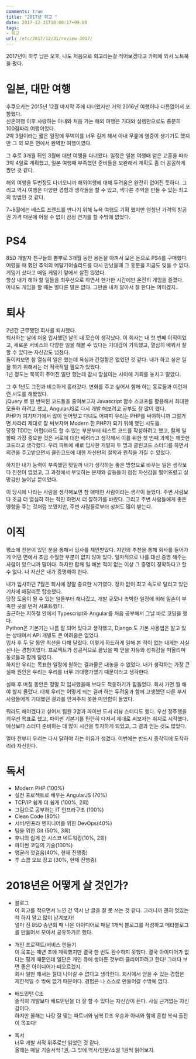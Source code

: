 ```yaml
---
comments: true
title: "2017년 회고 "
date: 2017-12-31T10:00:17+09:00
tags:
- 회고
url: /etc/2017/12/31/review-2017/
---
```


2017년이 하루 남은 오후, 나도 처음으로 회고라는걸 적어보겠다고 카페에 와서 노트북을 폈다.

# 일본, 대만 여행
후쿠오카는 2015년 12월 마지막 주에 다녀왔지만 거의 2016년 여행이나 다름없어서 포함했다.  
신혼여행 이후 사랑하는 아내와 처음 가는 해외 여행은 기대와 설렘만으로도 충분히 100점짜리 여행이었다.  
2박 3일이라는 짧은 일정에 뚜벅이를 너무 길게 해서 아내 무릎에 염증이 생기기도 했지만 그 외 모든 면에서 완벽한 여행이였다.  

그 후로 3개월 뒤인 3월에 대만 여행을 다녀왔다. 일정은 일본 여행때 얻은 교훈을 따라 3박 4일로 계획했고, 일본 여행때 부족했던 준비들을 보완해서 계획도 좀 더 꼼꼼하게 짰던 것 같다.  

해외 여행을 두번정도 다녀오니까 해외여행에 대해 두려움은 완전히 없어진 듯하다. 그리고 역시 여행은 다양한 경험과 생각들을 할 수 있고, 색다른 추억을 만들 수 있는 최고의 방법인 것 같다.  

7~8월에는 베스트 프렌드를 만나기 위해 뉴욕 여행도 기획 했지만 엄청난 가격의 항공권 가격 때문에 어쩔 수 없이 잠정 연기를 할 수밖에 없었다.  

# PS4
85D 개발자 친구들의 뽐뿌로 3개월 동안 용돈을 아껴서 모은 돈으로 PS4를 구매했다.  
어렸을 때 했던 추억의 메탈기어솔리드를 다시 만났을때 그 흥분을 지금도 잊을 수 없다.  
게임기 샀다고 매일 게임기 앞에서 살진 않았다.  
항상 내가 해야 할 일들을 최우선으로 하면서 한가한 시간에만 온전히 게임을 즐겼다.  
아내도 게임을 할 때는 별다른 말은 없다. 그만큼 내가 알아서 잘 한다는 의미겠지..  

# 퇴사
2년간 근무했던 회사를 퇴사했다.  
퇴사하는 날에 처음 입사했던 날의 내 모습이 생각났다. 이 회사는 내 첫 번째 이직이었고, 새로운 서비스와 다양한 일을 해볼 수 있다는 기대감이 가득했고, 열심히 배워서 잘 할 수 있다는 자신감도 넘쳤다.  
돌이켜보면 참 열심히 일은 했는데 욕심과 간절함은 없었던 것 같다. 내가 하고 싶은 일을 하기 위해서는 더 적극적일 필요가 있었다.  
1년 정도는 묵묵히 주어진 일만 했는데 잠시 망설이는 사이에 기회를 놓치고 말았다.  

그 후 1년도 그전과 비슷하게 흘러갔다. 변화를 주고 싶어서 함께 하는 동료들과 이런저런 시도를 해봤었다.  
jQuery 로 된 반복된 코드들을 줄여보고자 Javascript 함수 스코프를 활용해서 최대한 모듈화 하려고 했고, AngularJS로 다시 개발 해보려고 공부도 참 많이 했다.  
PHP가 여기저기에서 많이 얻어맞고 다녀도 어짜피 우리는 PHP를 써야하니까 그럴거면 차라리 제대로 잘 써보자며 Modern 한 PHP가 되기 위해 했던 시도들.  
당장 TDD는 어렵더라도 할 수 있는 부분부터 테스트 코드를 작성하려고 했고, 함께 일 할때 가장 중요한 것은 서로에 대한 배려라고 생각해서 이를 위한 첫 번째 과제는 깨끗한 코드라고 생각했다. 우리 파트에 새로 입사한 개발자 두 명과 클린코드 스터디를 하면서 의견을 주고받으면서 클린코드에 대한 자신만의 철학과 원칙을 가질 수 있었다.  

하지만 내가 능력이 부족했던 탓일까 내가 생각하는 좋은 방향으로 바꾸는 일은 생각보다 진전이 없었고, 그 과정에서 부딪히는 문제와 갈등들이 점점 자신감을 떨어뜨렸고 실망감만 늘어날 뿐이었다.  

이 당시에 나라는 사람을 생각해보면 참 애매한 사람이라는 생각이 들었다. 주변 사람보다 조금 더 열심히 하는 척만 하면서 더 잘하기를 바랐다. 그리고 주변 사람들에게 좋은 영향을 주는 것처럼 보였지만, 주변 사람들로부터 상처도 많이 받는다.  

# 이직
평소에 친분이 있던 분을 통해서 입사를 제안받았다. 지인의 추천을 통해 회사를 들어가게 어떤 면에서 조금 수월한 부분이 없지 않아 있다. 일차적으로 나를 대신 증명 해주는 사람이 있으니까 말이다. 하지만 함께 일 해본 적이 없는 이상 그 증명이 정확하다고 할 수 없다. 나 자신은 내가 증명해야 한다.  

내가 입사하던 7월은 회사에 정말 중요한 시기였다. 정차 없이 최고 속도로 달리고 있던 기차에 매달리듯 탑승했다.  
당장 도움이 될 수 있는 일들부터 해나갔고, 개발 규모나 촉박한 일정에 비해 일손이 부족한 곳을 먼저 서포트했다.  
출근하는 지하철 안에서 Typescript와 Angular를 처음 공부해서 그날 바로 코딩을 했다.  
Python은 기본기는 나름 잘 되어 있다고 생각했고, Django 도 기본 사용법은 알고 있는 상태여서 API 개발도 큰 어려움은 없었다.  
입사 후 두 달 동안 최선을 다해 달렸다. 이렇게 하드하게 일해 본 적이 없는 내게는 사실 신나는 경험이었다. 프로젝트가 성공적으로 끝났을 때 얻을 자유와 성취감을 떠올리며 동료들과 함께 달렸다.  
하지만 우리는 목표한 일정에 원하는 결과물은 내놓을 수 없었다. 내가 생각하는 가장 큰 실패 원인은 우리는 우리를 너무 과대평가했기 때문이라고 생각한다.  

실패 후 며칠 동안은 정말 막 입사했을때 보다도 적응하기가 힘들었다. 회사 가면 뭘 해야 할지 몰랐다. 대체 우리는 어떻게 되는 걸까 하는 두려움과 함께 고생했던 다른 부서 사람들에게 기대했던 결과를 안겨주지 못한 미안함이 들었다.  

뭐라도 해야겠다고 싶어서 팀원 3명과 파이썬 도서 리뷰 스터디도 했다. 우선 정주행을 최우선 목표로 했고, 파이썬 기본기를 탄탄히 다져서 제대로 써보자는 취지로 시작했다. 예상보다 스터디 준비하는 데 많이 시간을 투자하게 되었고, 그 결과 얻는 것도 많았다.  

얼마 전부터 우리는 다시 달려야 하는 이유가 생겼다. 이번에는 반드시 종착역에 도착하리라 자신한다.  

# 독서
- Modern PHP (100%)
- 실전 프로젝트로 배우는 AngularJS (70%)
- TCP/IP 쉽게 더 쉽게 (100%, 2회)
- 그림으로 공부하는 IT 인프라구조 (100%)
- Clean Code (80%)
- 서버/인프라 엔지니어를 위한 DevOps(40%)
- 팀을 위한 Git (50%, 3회)
- 후니의 쉽게 쓴 시스코 네트워킹(10%, 2회)
- 파이썬 코딩의 기술(100%)
- 앵귤러 첫걸음(40%, 현재 진행중)
- 투 스쿱 오브 장고 (30%, 현재 진행중)


# 2018년은 어떻게 살 것인가?
- 블로그  
이 회고를 적으면서 느낀 건 역시 난 글을 잘 못 쓰는 것 같다. 그러니까 괜히 멋있는 척 하지 말고 많이 남겨보자!  
얼마 전 85D 송년회 때 나온 아이디어로 매달 1개씩 블로그를 작성하고 메타블로그를 만들어서 모아서 공유하기로 했다.  

- 개인 프로젝트/서비스 만들기  
이 목표는 매년 초에 계획했지만 결국 한 번도 완수하지 못했다. 결국 아이디어가 없다는 핑계 때문인데 일단은 개인 큐에 쌓아둔 것부터 클리어하려고 한다! 그러다 보면 좋은 아이디어가 떠오르겠지.  
회사 일만 해서는 절대 나아갈 수 없다고 생각한다. 회사에서 얻을 수 있는 경험은 제한적일 수 밖에 없기 때문이다. 경험은 나 스스로 만들어갈 수밖에 없다.  

- 배드민턴 C조  
솔직히 개발보다 배드민턴을 더 잘 할 수 있다는 자신감이 든다. 사실 근거없는 자신감이다.  
하지만 올해는 나랑 잘 맞는 파트너와 남복 D조 우승과 아내와 함께 혼합 복식 출전이 목표다!  

- 독서  
너무 개발 서적 위주로만 읽었던 것 같다.   
올해는 매달 기술서적 1권, 그 밖에 역사/인문/소설 1권씩 읽어보자.   


